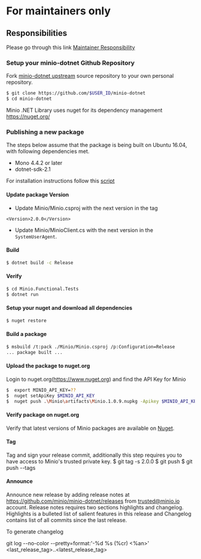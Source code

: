 # For maintainers only

## Responsibilities

Please go through this link [Maintainer Responsibility](https://gist.github.com/abperiasamy/f4d9b31d3186bbd26522)

### Setup your minio-dotnet Github Repository

Fork [minio-dotnet upstream](https://github.com/minio/minio-dotnet/fork) source repository to your own personal repository.
```sh
$ git clone https://github.com/$USER_ID/minio-dotnet
$ cd minio-dotnet
```

Minio .NET Library uses nuget for its dependency management https://nuget.org/

### Publishing a new package
The steps below assume that the package is being built on Ubuntu 16.04, with following dependencies met.
- Mono 4.4.2 or later
- dotnet-sdk-2.1

For installation instructions follow this [script](https://github.com/minio/minio-dotnet/blob/master/mono_install.sh)
#### Update package Version
- Update Minio/Minio.csproj with the next version in the <Version></Version> tag
 ```
 <Version>2.0.0</Version>
 ```

- Update Minio/MinioClient.cs with the next version in the `SystemUserAgent`.

#### Build
```sh
$ dotnet build -c Release

```
#### Verify
```sh
$ cd Minio.Functional.Tests
$ dotnet run
```
#### Setup your nuget and download all dependencies
```sh
$ nuget restore
```

#### Build a package
```sh
$ msbuild /t:pack ./Minio/Minio.csproj /p:Configuration=Release
... package built ...
```
#### Upload the package to nuget.org
Login to nuget.org(https://www.nuget.org) and find the API Key for Minio
```sh
$  export MINIO_API_KEY=??
$  nuget setApiKey $MINIO_API_KEY
$  nuget push .\Minio\artifacts\Minio.1.0.9.nupkg -Apikey $MINIO_API_KEY -src https://nuget.org
```
#### Verify package on nuget.org
Verify that latest versions of Minio packages are available on [Nuget](https://www.nuget.org/account/Packages).

#### Tag
Tag and sign your release commit, additionally this step requires you to have access to Minio's trusted private key.
$ git tag -s 2.0.0
$ git push
$ git push --tags

#### Announce
Announce new release by adding release notes at https://github.com/minio/minio-dotnet/releases from trusted@minio.io account. Release notes requires two sections highlights and changelog. Highlights is a bulleted list of salient features in this release and Changelog contains list of all commits since the last release.

To generate changelog

git log --no-color --pretty=format:'-%d %s (%cr) <%an>' <last_release_tag>..<latest_release_tag>